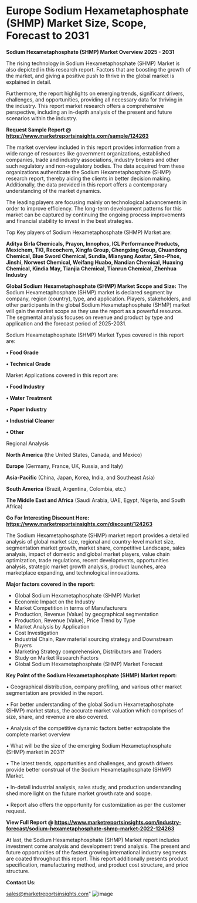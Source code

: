 # Europe Sodium Hexametaphosphate (SHMP) Market Size, Scope, Forecast to 2031

<Strong> Sodium Hexametaphosphate (SHMP) Market Overview 2025 - 2031</strong>

The rising technology in Sodium Hexametaphosphate (SHMP) Market is also depicted in this research report. Factors that are boosting the growth of the market, and giving a positive push to thrive in the global market is explained in detail.

Furthermore, the report highlights on emerging trends, significant drivers, challenges, and opportunities, providing all necessary data for thriving in the industry. This report market research offers a comprehensive perspective, including an in-depth analysis of the present and future scenarios within the industry.

<strong>Request Sample Report @ <a href=https://www.marketreportsinsights.com/sample/124263>https://www.marketreportsinsights.com/sample/124263</a></strong>

The market overview included in this report provides information from a wide range of resources like government organizations, established companies, trade and industry associations, industry brokers and other such regulatory and non-regulatory bodies. The data acquired from these organizations authenticate the Sodium Hexametaphosphate (SHMP) research report, thereby aiding the clients in better decision making. Additionally, the data provided in this report offers a contemporary understanding of the market dynamics.

The leading players are focusing mainly on technological advancements in order to improve efficiency. The long-term development patterns for this market can be captured by continuing the ongoing process improvements and financial stability to invest in the best strategies.

Top Key players of Sodium Hexametaphosphate (SHMP) Market are:

<strong>Aditya Birla Chemicals, Prayon, Innophos, ICL Performance Products, Mexichem, TKI, Recochem, Xingfa Group, Chengxing Group, Chuandong Chemical, Blue Sword Chemical, Sundia, Mianyang Aostar, Sino-Phos, Jinshi, Norwest Chemical, Weifang Huabo, Nandian Chemical, Huaxing Chemical, Kindia May, Tianjia Chemical, Tianrun Chemical, Zhenhua Industry</strong>

<strong><b>Global Sodium Hexametaphosphate (SHMP) Market Scope and Size:</b></strong>
The Sodium Hexametaphosphate (SHMP) market is declared segment by company, region (country), type, and application. Players, stakeholders, and other participants in the global Sodium Hexametaphosphate (SHMP) market will gain the market scope as they use the report as a powerful resource. The segmental analysis focuses on revenue and product by type and application and the forecast period of 2025-2031.

Sodium Hexametaphosphate (SHMP) Market Types covered in this report are:

<strong>• Food Grade

• Technical Grade</strong>

Market Applications covered in this report are:

<strong>• Food Industry

• Water Treatment

• Paper Industry

• Industrial Cleaner

• Other</strong> 

Regional Analysis

<strong>North America</strong> (the United States, Canada, and Mexico)

<strong>Europe</strong> (Germany, France, UK, Russia, and Italy)

<strong>Asia-Pacific</strong> (China, Japan, Korea, India, and Southeast Asia)

<strong>South America</strong> (Brazil, Argentina, Colombia, etc.)

<strong>The Middle East and Africa</strong> (Saudi Arabia, UAE, Egypt, Nigeria, and South Africa)

<strong>Go For Interesting Discount Here: <a href=https://www.marketreportsinsights.com/discount/124263>https://www.marketreportsinsights.com/discount/124263</a></strong>

The Sodium Hexametaphosphate (SHMP) market report provides a detailed analysis of global market size, regional and country-level market size, segmentation market growth, market share, competitive Landscape, sales analysis, impact of domestic and global market players, value chain optimization, trade regulations, recent developments, opportunities analysis, strategic market growth analysis, product launches, area marketplace expanding, and technological innovations.

<strong><b>Major factors covered in the report:</b></strong>
<ul>
  <li>Global Sodium Hexametaphosphate (SHMP) Market </li>
  <li>Economic Impact on the Industry</li>
  <li>Market Competition in terms of Manufacturers</li>
  <li>Production, Revenue (Value) by geographical segmentation</li>
  <li>Production, Revenue (Value), Price Trend by Type</li>
  <li>Market Analysis by Application</li>
  <li>Cost Investigation</li>
  <li>Industrial Chain, Raw material sourcing strategy and Downstream Buyers</li>
  <li>Marketing Strategy comprehension, Distributors and Traders</li>
  <li>Study on Market Research Factors</li>
  <li>Global Sodium Hexametaphosphate (SHMP) Market Forecast</li>
</ul>

<strong><b>Key Point of the Sodium Hexametaphosphate (SHMP) Market report:</b></strong>

• Geographical distribution, company profiling, and various other market segmentation are provided in the report.

• For better understanding of the global Sodium Hexametaphosphate (SHMP) market status, the accurate market valuation which comprises of size, share, and revenue are also covered.

• Analysis of the competitive dynamic factors better extrapolate the complete market overview

• What will be the size of the emerging Sodium Hexametaphosphate (SHMP) market in 2031?

• The latest trends, opportunities and challenges, and growth drivers provide better construal of the Sodium Hexametaphosphate (SHMP) Market.

• In-detail industrial analysis, sales study, and production understanding shed more light on the future market growth rate and scope.

• Report also offers the opportunity for customization as per the customer request.

<strong><b>View Full Report @ <a href=https://www.marketreportsinsights.com/industry-forecast/sodium-hexametaphosphate-shmp-market-2022-124263>https://www.marketreportsinsights.com/industry-forecast/sodium-hexametaphosphate-shmp-market-2022-124263</a></b></strong>


At last, the Sodium Hexametaphosphate (SHMP) Market report includes investment come analysis and development trend analysis. The present and future opportunities of the fastest growing international industry segments are coated throughout this report. This report additionally presents product specification, manufacturing method, and product cost structure, and price structure.

<strong>Contact Us:</strong>

sales@marketreportsinsights.com"
![image](https://github.com/user-attachments/assets/e74b65ce-3a66-432e-ab68-af0f2fffb31c)
